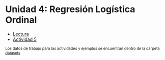 # Unidad 4: Regresión Logística Ordinal

- [Lectura](ADC6%20-%20Regresión%20Logistica%20Ordinal.pdf)
- [Actividad 5](Actividad%205.pdf)

<sup>Los datos de trabajo para las actividades y ejemplos se encuentran dentro de la carpeta [datasets](datasets)</sup>
